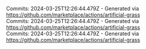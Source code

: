 Commits: 2024-03-25T12:26:44.479Z - Generated via https://github.com/marketplace/actions/artificial-grass
<br>
Commits: 2024-03-25T12:26:44.479Z - Generated via https://github.com/marketplace/actions/artificial-grass
<br>
Commits: 2024-03-25T12:26:44.479Z - Generated via https://github.com/marketplace/actions/artificial-grass
<br>

